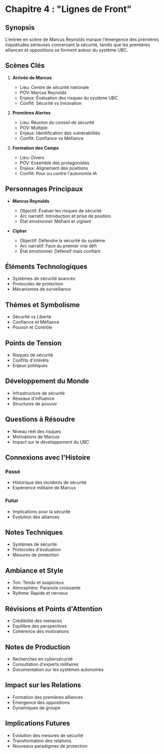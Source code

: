 # Chapitre 4 : "Lignes de Front"

## Synopsis
L'entrée en scène de Marcus Reynolds marque l'émergence des premières inquiétudes sérieuses concernant la sécurité, tandis que les premières alliances et oppositions se forment autour du système UBC.

## Scènes Clés
1. **Arrivée de Marcus**
   - Lieu: Centre de sécurité nationale
   - POV: Marcus Reynolds
   - Enjeux: Évaluation des risques du système UBC
   - Conflit: Sécurité vs Innovation

2. **Premières Alertes**
   - Lieu: Réunion du conseil de sécurité
   - POV: Multiple
   - Enjeux: Identification des vulnérabilités
   - Conflit: Confiance vs Méfiance

3. **Formation des Camps**
   - Lieu: Divers
   - POV: Ensemble des protagonistes
   - Enjeux: Alignement des positions
   - Conflit: Pour ou contre l'autonomie IA

## Personnages Principaux
- **Marcus Reynolds**
  - Objectif: Évaluer les risques de sécurité
  - Arc narratif: Introduction et prise de position
  - État émotionnel: Méfiant et vigilant

- **Cipher**
  - Objectif: Défendre la sécurité du système
  - Arc narratif: Face au premier vrai défi
  - État émotionnel: Défensif mais confiant

## Éléments Technologiques
- Systèmes de sécurité avancés
- Protocoles de protection
- Mécanismes de surveillance

## Thèmes et Symbolisme
- Sécurité vs Liberté
- Confiance et Méfiance
- Pouvoir et Contrôle

## Points de Tension
- Risques de sécurité
- Conflits d'intérêts
- Enjeux politiques

## Développement du Monde
- Infrastructure de sécurité
- Réseaux d'influence
- Structures de pouvoir

## Questions à Résoudre
- Niveau réel des risques
- Motivations de Marcus
- Impact sur le développement du UBC

## Connexions avec l'Histoire
### Passé
- Historique des incidents de sécurité
- Expérience militaire de Marcus

### Futur
- Implications pour la sécurité
- Évolution des alliances

## Notes Techniques
- Systèmes de sécurité
- Protocoles d'évaluation
- Mesures de protection

## Ambiance et Style
- Ton: Tendu et suspicieux
- Atmosphère: Paranoïa croissante
- Rythme: Rapide et nerveux

## Révisions et Points d'Attention
- Crédibilité des menaces
- Équilibre des perspectives
- Cohérence des motivations

## Notes de Production
- Recherches en cybersécurité
- Consultation d'experts militaires
- Documentation sur les systèmes autonomes

## Impact sur les Relations
- Formation des premières alliances
- Émergence des oppositions
- Dynamiques de groupe

## Implications Futures
- Évolution des mesures de sécurité
- Transformation des relations
- Nouveaux paradigmes de protection
